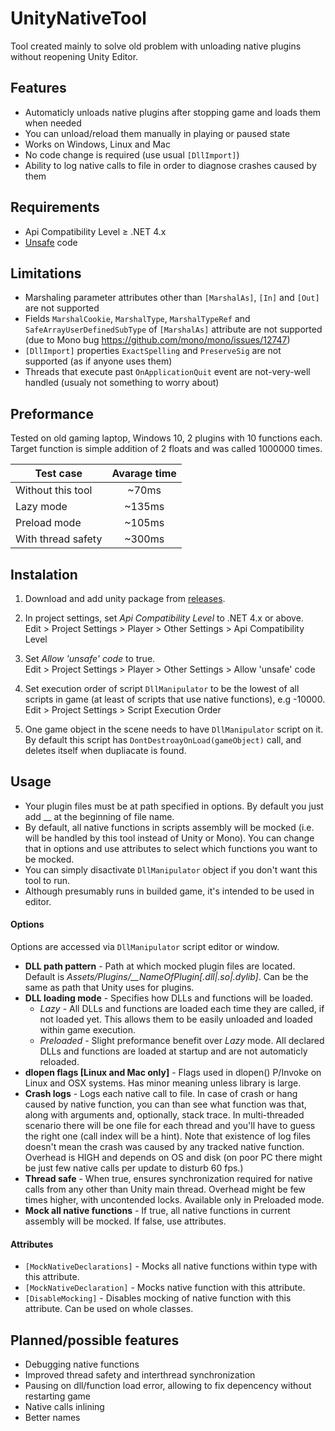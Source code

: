 # UnityNativeTool
Tool created mainly to solve old problem with unloading native plugins without reopening Unity Editor.

## Features
- Automaticly unloads native plugins after stopping game and loads them when needed
- You can unload/reload them manually in playing or paused state
- Works on Windows, Linux and Mac
- No code change is required (use usual `[DllImport]`)
- Ability to log native calls to file in order to diagnose crashes caused by them

## Requirements
- Api Compatibility Level &ge; .NET 4.x
- [Unsafe](https://docs.microsoft.com/en-us/dotnet/csharp/programming-guide/unsafe-code-pointers/index) code

## Limitations
- Marshaling parameter attributes other than `[MarshalAs]`, `[In]` and `[Out]` are not supported
- Fields `MarshalCookie`, `MarshalType`, `MarshalTypeRef` and `SafeArrayUserDefinedSubType` of `[MarshalAs]` attribute are not supported (due to Mono bug https://github.com/mono/mono/issues/12747)
- `[DllImport]` properties `ExactSpelling` and `PreserveSig` are not supported (as if anyone uses them)
- Threads that execute past `OnApplicationQuit` event are not-very-well handled (usualy not something to worry about)

## Preformance
Tested on old gaming laptop, Windows 10, 2 plugins with 10 functions each. Target function is simple addition of 2 floats and was called 1000000 times.

| Test case | Avarage time |
| --- |:---:|
| Without this tool | ~70ms |
| Lazy mode | ~135ms |
| Preload mode | ~105ms |
| With thread safety | ~300ms |

## Instalation
1. Download and add unity package from [releases](https://github.com/MCpiroman/UnityNativeTool/releases).

2. In project settings, set _Api Compatibility Level_ to .NET 4.x or above.  
   Edit > Project Settings > Player > Other Settings > Api Compatibility Level
   
3. Set _Allow 'unsafe' code_ to true.  
   Edit > Project Settings > Player > Other Settings > Allow 'unsafe' code

4. Set execution order of script `DllManipulator` to be the lowest of all scripts in game (at least of scripts that use native functions), e.g -10000.  
   Edit > Project Settings > Script Execution Order

5. One game object in the scene needs to have `DllManipulator` script on it. By default this script has `DontDestroayOnLoad(gameObject)` call, and deletes itself when dupliacate is found. 

## Usage
- Your plugin files must be at path specified in options. By default you just add __ at the beginning of file name.
- By default, all native functions in scripts assembly will be mocked (i.e. will be handled by this tool instead of Unity or Mono). You can change that in options and use attributes to select which functions you want to be mocked.
- You can simply disactivate `DllManipulator` object if you don't want this tool to run.
- Although presumably runs in builded game, it's intended to be used in editor.
  
#### __Options__
Options are accessed via `DllManipulator` script editor or window.
  * __DLL path pattern__ - Path at which mocked plugin files are located. Default is *Assets/Plugins/\__NameOfPlugin[.dll|.so|.dylib]*. Can be the same as path that Unity uses for plugins.
  * __DLL loading mode__ - Specifies how DLLs and functions will be loaded.
    + _Lazy_ - All DLLs and functions are loaded each time they are called, if not loaded yet. This allows them to be easily unloaded and loaded within game execution.
    + _Preloaded_ - Slight preformance benefit over _Lazy_ mode. All declared DLLs and functions are loaded at startup and are not automaticly reloaded.
  * __dlopen flags [Linux and Mac only]__ - Flags used in dlopen() P/Invoke on Linux and OSX systems. Has minor meaning unless library is large.
  * __Crash logs__ - Logs each native call to file. In case of crash or hang caused by native function, you can than see what function was that, along with arguments and, optionally, stack trace. In multi-threaded scenario there will be one file for each thread and you'll have to guess the right one (call index will be a hint). Note that existence of log files doesn't mean the crash was caused by any tracked native function. Overhead is HIGH and depends on OS and disk (on poor PC there might be just few native calls per update to disturb 60 fps.)
  * __Thread safe__ - When true, ensures synchronization required for native calls from any other than Unity main thread. Overhead might be few times higher, with uncontended locks. Available only in Preloaded mode.
  * __Mock all native functions__ - If true, all native functions in current assembly will be mocked. If false, use attributes.

#### __Attributes__
  * `[MockNativeDeclarations]` - Mocks all native functions within type with this attribute.
  * `[MockNativeDeclaration]` - Mocks native function with this attribute.
  * `[DisableMocking]` - Disables mocking of native function with this attribute. Can be used on whole classes.

## Planned/possible features
- Debugging native functions
- Improved thread safety and interthread synchronization
- Pausing on dll/function load error, allowing to fix depencency without restarting game
- Native calls inlining
- Better names
